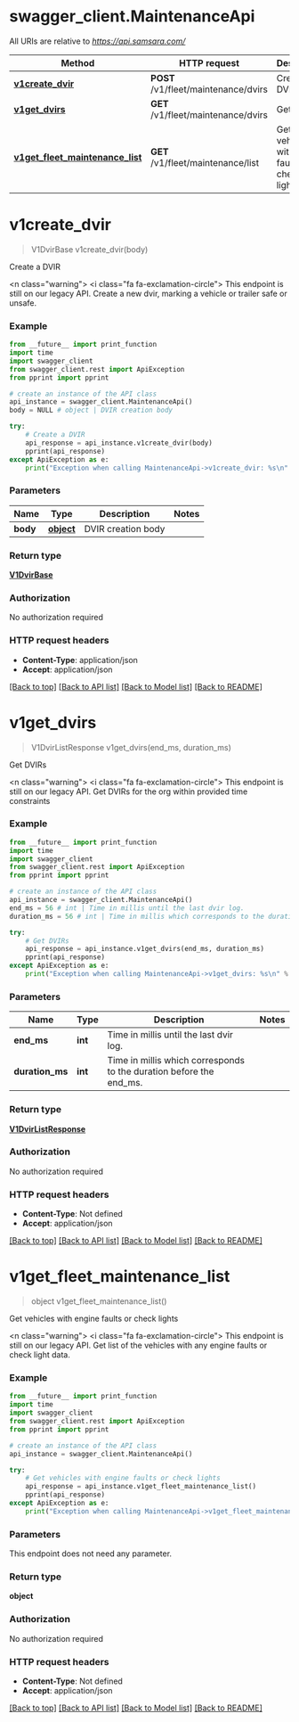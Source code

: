 # swagger_client.MaintenanceApi

All URIs are relative to *https://api.samsara.com/*

Method | HTTP request | Description
------------- | ------------- | -------------
[**v1create_dvir**](MaintenanceApi.md#v1create_dvir) | **POST** /v1/fleet/maintenance/dvirs | Create a DVIR
[**v1get_dvirs**](MaintenanceApi.md#v1get_dvirs) | **GET** /v1/fleet/maintenance/dvirs | Get DVIRs
[**v1get_fleet_maintenance_list**](MaintenanceApi.md#v1get_fleet_maintenance_list) | **GET** /v1/fleet/maintenance/list | Get vehicles with engine faults or check lights

# **v1create_dvir**
> V1DvirBase v1create_dvir(body)

Create a DVIR

<n class=\"warning\"> <nh> <i class=\"fa fa-exclamation-circle\"></i> This endpoint is still on our legacy API. </nh> </n>  Create a new dvir, marking a vehicle or trailer safe or unsafe.

### Example
```python
from __future__ import print_function
import time
import swagger_client
from swagger_client.rest import ApiException
from pprint import pprint

# create an instance of the API class
api_instance = swagger_client.MaintenanceApi()
body = NULL # object | DVIR creation body

try:
    # Create a DVIR
    api_response = api_instance.v1create_dvir(body)
    pprint(api_response)
except ApiException as e:
    print("Exception when calling MaintenanceApi->v1create_dvir: %s\n" % e)
```

### Parameters

Name | Type | Description  | Notes
------------- | ------------- | ------------- | -------------
 **body** | [**object**](object.md)| DVIR creation body | 

### Return type

[**V1DvirBase**](V1DvirBase.md)

### Authorization

No authorization required

### HTTP request headers

 - **Content-Type**: application/json
 - **Accept**: application/json

[[Back to top]](#) [[Back to API list]](../README.md#documentation-for-api-endpoints) [[Back to Model list]](../README.md#documentation-for-models) [[Back to README]](../README.md)

# **v1get_dvirs**
> V1DvirListResponse v1get_dvirs(end_ms, duration_ms)

Get DVIRs

<n class=\"warning\"> <nh> <i class=\"fa fa-exclamation-circle\"></i> This endpoint is still on our legacy API. </nh> </n>  Get DVIRs for the org within provided time constraints

### Example
```python
from __future__ import print_function
import time
import swagger_client
from swagger_client.rest import ApiException
from pprint import pprint

# create an instance of the API class
api_instance = swagger_client.MaintenanceApi()
end_ms = 56 # int | Time in millis until the last dvir log.
duration_ms = 56 # int | Time in millis which corresponds to the duration before the end_ms.

try:
    # Get DVIRs
    api_response = api_instance.v1get_dvirs(end_ms, duration_ms)
    pprint(api_response)
except ApiException as e:
    print("Exception when calling MaintenanceApi->v1get_dvirs: %s\n" % e)
```

### Parameters

Name | Type | Description  | Notes
------------- | ------------- | ------------- | -------------
 **end_ms** | **int**| Time in millis until the last dvir log. | 
 **duration_ms** | **int**| Time in millis which corresponds to the duration before the end_ms. | 

### Return type

[**V1DvirListResponse**](V1DvirListResponse.md)

### Authorization

No authorization required

### HTTP request headers

 - **Content-Type**: Not defined
 - **Accept**: application/json

[[Back to top]](#) [[Back to API list]](../README.md#documentation-for-api-endpoints) [[Back to Model list]](../README.md#documentation-for-models) [[Back to README]](../README.md)

# **v1get_fleet_maintenance_list**
> object v1get_fleet_maintenance_list()

Get vehicles with engine faults or check lights

<n class=\"warning\"> <nh> <i class=\"fa fa-exclamation-circle\"></i> This endpoint is still on our legacy API. </nh> </n>  Get list of the vehicles with any engine faults or check light data.

### Example
```python
from __future__ import print_function
import time
import swagger_client
from swagger_client.rest import ApiException
from pprint import pprint

# create an instance of the API class
api_instance = swagger_client.MaintenanceApi()

try:
    # Get vehicles with engine faults or check lights
    api_response = api_instance.v1get_fleet_maintenance_list()
    pprint(api_response)
except ApiException as e:
    print("Exception when calling MaintenanceApi->v1get_fleet_maintenance_list: %s\n" % e)
```

### Parameters
This endpoint does not need any parameter.

### Return type

**object**

### Authorization

No authorization required

### HTTP request headers

 - **Content-Type**: Not defined
 - **Accept**: application/json

[[Back to top]](#) [[Back to API list]](../README.md#documentation-for-api-endpoints) [[Back to Model list]](../README.md#documentation-for-models) [[Back to README]](../README.md)

